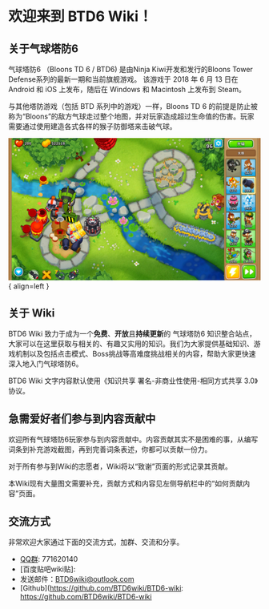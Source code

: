 # 欢迎来到 BTD6 Wiki！

## 关于气球塔防6
气球塔防6 （Bloons TD 6 / BTD6) 是由Ninja Kiwi开发和发行的Bloons Tower Defense系列的最新一期和当前旗舰游戏。
该游戏于 2018 年 6 月 13 日在 Android 和 iOS 上发布，随后在 Windows 和 Macintosh 上发布到 Steam。

与其他塔防游戏（包括 BTD 系列中的游戏）一样，Bloons TD 6 的前提是防止被称为“Bloons”的敌方气球走过整个地图，并对玩家造成超过生命值的伤害。玩家需要通过使用建造各式各样的猴子防御塔来击破气球。

![Bloons_TD6_Gameplay_Screenshot](Bloons_TD6_Gameplay_Screenshot.jpg){ align=left }

## 关于 Wiki
BTD6 Wiki 致力于成为一个**免费**、**开放**且**持续更新**的 气球塔防6 知识整合站点，大家可以在这里获取与相关的、有趣又实用的知识。我们为大家提供基础知识、游戏机制以及包括点击模式、Boss挑战等高难度挑战相关的内容，帮助大家更快速深入地入门气球塔防6。

BTD6 Wiki 文字内容默认使用《知识共享 署名-非商业性使用-相同方式共享 3.0》协议。

## 急需爱好者们参与到内容贡献中
欢迎所有气球塔防6玩家参与到内容贡献中。内容贡献其实不是困难的事，从编写词条到补充游戏截图，再到完善词条表述，你都可以贡献一份力。

对于所有参与到Wiki的志愿者，Wiki将以“致谢”页面的形式记录其贡献。

本Wiki现有大量图文需要补充，贡献方式和内容见左侧导航栏中的“如何贡献内容”页面。

## 交流方式
非常欢迎大家通过下面的交流方式，加群、交流和分享。
- [QQ群](https://jq.qq.com/?_wv=1027&k=XOUJ90w1): 771620140
- [百度贴吧wiki贴]:
- 发送邮件：BTD6wiki@outlook.com
- [Github](https://github.com/BTD6wiki/BTD6-wiki: https://github.com/BTD6wiki/BTD6-wiki

# 
<br/>
<br/>
<br/>
<br/>